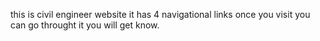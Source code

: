 this is civil engineer website
it has 4 navigational links
once you visit you can go throught it you will get know.
